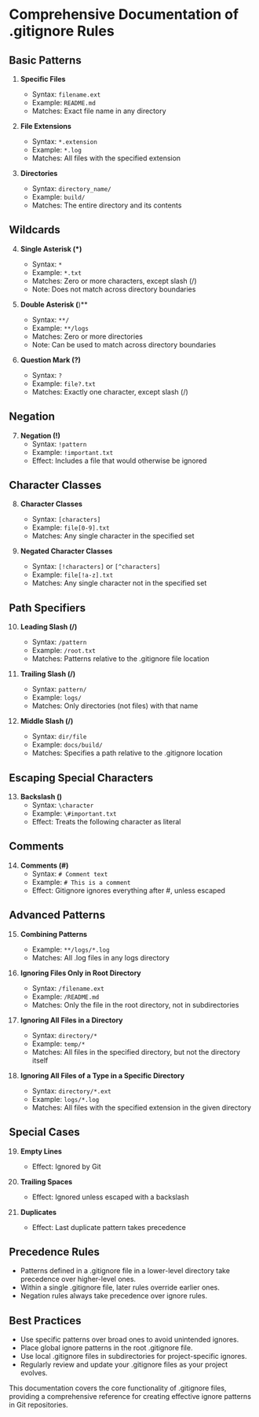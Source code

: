 # Comprehensive Documentation of .gitignore Rules

## Basic Patterns

1. **Specific Files**
    - Syntax: `filename.ext`
    - Example: `README.md`
    - Matches: Exact file name in any directory

2. **File Extensions**
    - Syntax: `*.extension`
    - Example: `*.log`
    - Matches: All files with the specified extension

3. **Directories**
    - Syntax: `directory_name/`
    - Example: `build/`
    - Matches: The entire directory and its contents

## Wildcards

4. **Single Asterisk (*)**
    - Syntax: `*`
    - Example: `*.txt`
    - Matches: Zero or more characters, except slash (/)
    - Note: Does not match across directory boundaries

5. **Double Asterisk (**)**
    - Syntax: `**/`
    - Example: `**/logs`
    - Matches: Zero or more directories
    - Note: Can be used to match across directory boundaries

6. **Question Mark (?)**
    - Syntax: `?`
    - Example: `file?.txt`
    - Matches: Exactly one character, except slash (/)

## Negation

7. **Negation (!)**
    - Syntax: `!pattern`
    - Example: `!important.txt`
    - Effect: Includes a file that would otherwise be ignored

## Character Classes

8. **Character Classes**
    - Syntax: `[characters]`
    - Example: `file[0-9].txt`
    - Matches: Any single character in the specified set

9. **Negated Character Classes**
    - Syntax: `[!characters]` or `[^characters]`
    - Example: `file[!a-z].txt`
    - Matches: Any single character not in the specified set

## Path Specifiers

10. **Leading Slash (/)**
    - Syntax: `/pattern`
    - Example: `/root.txt`
    - Matches: Patterns relative to the .gitignore file location

11. **Trailing Slash (/)**
    - Syntax: `pattern/`
    - Example: `logs/`
    - Matches: Only directories (not files) with that name

12. **Middle Slash (/)**
    - Syntax: `dir/file`
    - Example: `docs/build/`
    - Matches: Specifies a path relative to the .gitignore location

## Escaping Special Characters

13. **Backslash (\)**
    - Syntax: `\character`
    - Example: `\#important.txt`
    - Effect: Treats the following character as literal

## Comments

14. **Comments (#)**
    - Syntax: `# Comment text`
    - Example: `# This is a comment`
    - Effect: Gitignore ignores everything after #, unless escaped

## Advanced Patterns

15. **Combining Patterns**
    - Example: `**/logs/*.log`
    - Matches: All .log files in any logs directory

16. **Ignoring Files Only in Root Directory**
    - Syntax: `/filename.ext`
    - Example: `/README.md`
    - Matches: Only the file in the root directory, not in subdirectories

17. **Ignoring All Files in a Directory**
    - Syntax: `directory/*`
    - Example: `temp/*`
    - Matches: All files in the specified directory, but not the directory itself

18. **Ignoring All Files of a Type in a Specific Directory**
    - Syntax: `directory/*.ext`
    - Example: `logs/*.log`
    - Matches: All files with the specified extension in the given directory

## Special Cases

19. **Empty Lines**
    - Effect: Ignored by Git

20. **Trailing Spaces**
    - Effect: Ignored unless escaped with a backslash

21. **Duplicates**
    - Effect: Last duplicate pattern takes precedence

## Precedence Rules

- Patterns defined in a .gitignore file in a lower-level directory take precedence over higher-level ones.
- Within a single .gitignore file, later rules override earlier ones.
- Negation rules always take precedence over ignore rules.

## Best Practices

- Use specific patterns over broad ones to avoid unintended ignores.
- Place global ignore patterns in the root .gitignore file.
- Use local .gitignore files in subdirectories for project-specific ignores.
- Regularly review and update your .gitignore files as your project evolves.

This documentation covers the core functionality of .gitignore files, providing a comprehensive reference for creating
effective ignore patterns in Git repositories.